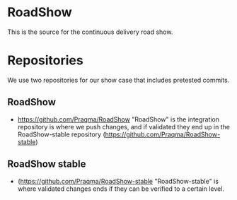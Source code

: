 RoadShow
========
This is the source for the continuous delivery road show.

# Repositories
We use two repositories for our show case that includes pretested commits.

## RoadShow
* https://github.com/Praqma/RoadShow
"RoadShow" is the integration repository is where we push changes, and if validated they end up in the RoadShow-stable repository (https://github.com/Praqma/RoadShow-stable)

## RoadShow stable
* (https://github.com/Praqma/RoadShow-stable
"RoadShow-stable" is where validated changes ends if they can be verified to a certain level.
